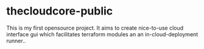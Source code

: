 # thecloudcore-public
This is my first opensource project. It aims to create nice-to-use cloud interface gui which facilitates terraform modules an an in-cloud-deployment runner..
